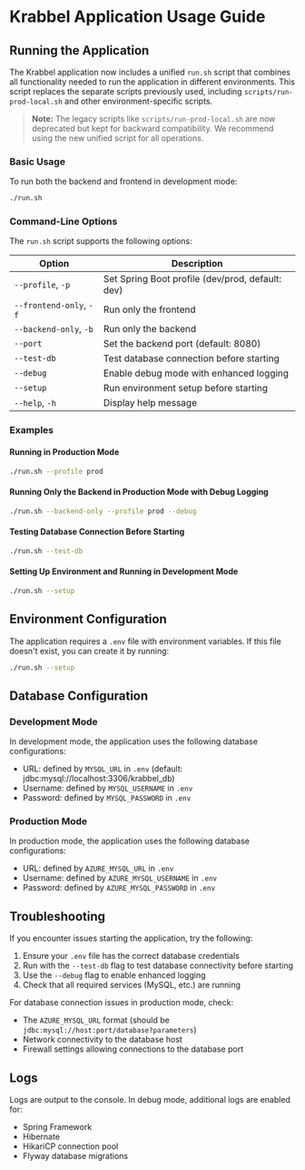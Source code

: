 # Krabbel Application Usage Guide

## Running the Application

The Krabbel application now includes a unified `run.sh` script that combines all functionality needed to run the application in different environments. This script replaces the separate scripts previously used, including `scripts/run-prod-local.sh` and other environment-specific scripts.

> **Note:** The legacy scripts like `scripts/run-prod-local.sh` are now deprecated but kept for backward compatibility. We recommend using the new unified script for all operations.

### Basic Usage

To run both the backend and frontend in development mode:

```bash
./run.sh
```

### Command-Line Options

The `run.sh` script supports the following options:

| Option | Description |
|--------|-------------|
| `--profile`, `-p` | Set Spring Boot profile (dev/prod, default: dev) |
| `--frontend-only`, `-f` | Run only the frontend |
| `--backend-only`, `-b` | Run only the backend |
| `--port` | Set the backend port (default: 8080) |
| `--test-db` | Test database connection before starting |
| `--debug` | Enable debug mode with enhanced logging |
| `--setup` | Run environment setup before starting |
| `--help`, `-h` | Display help message |

### Examples

#### Running in Production Mode

```bash
./run.sh --profile prod
```

#### Running Only the Backend in Production Mode with Debug Logging

```bash
./run.sh --backend-only --profile prod --debug
```

#### Testing Database Connection Before Starting

```bash
./run.sh --test-db
```

#### Setting Up Environment and Running in Development Mode

```bash
./run.sh --setup
```

## Environment Configuration

The application requires a `.env` file with environment variables. If this file doesn't exist, you can create it by running:

```bash
./run.sh --setup
```

## Database Configuration

### Development Mode

In development mode, the application uses the following database configurations:

- URL: defined by `MYSQL_URL` in `.env` (default: jdbc:mysql://localhost:3306/krabbel_db)
- Username: defined by `MYSQL_USERNAME` in `.env` 
- Password: defined by `MYSQL_PASSWORD` in `.env`

### Production Mode

In production mode, the application uses the following database configurations:

- URL: defined by `AZURE_MYSQL_URL` in `.env`
- Username: defined by `AZURE_MYSQL_USERNAME` in `.env`
- Password: defined by `AZURE_MYSQL_PASSWORD` in `.env`

## Troubleshooting

If you encounter issues starting the application, try the following:

1. Ensure your `.env` file has the correct database credentials
2. Run with the `--test-db` flag to test database connectivity before starting
3. Use the `--debug` flag to enable enhanced logging
4. Check that all required services (MySQL, etc.) are running

For database connection issues in production mode, check:
- The `AZURE_MYSQL_URL` format (should be `jdbc:mysql://host:port/database?parameters`)
- Network connectivity to the database host
- Firewall settings allowing connections to the database port

## Logs

Logs are output to the console. In debug mode, additional logs are enabled for:
- Spring Framework
- Hibernate
- HikariCP connection pool
- Flyway database migrations
